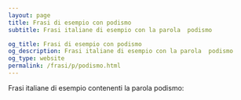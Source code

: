 ```yaml
---
layout: page
title: Frasi di esempio con podismo 
subtitle: Frasi italiane di esempio con la parola  podismo

og_title: Frasi di esempio con podismo 
og_description: Frasi italiane di esempio con la parola  podismo
og_type: website
permalink: /frasi/p/podismo.html
---
```


Frasi italiane di esempio contenenti la parola podismo:


